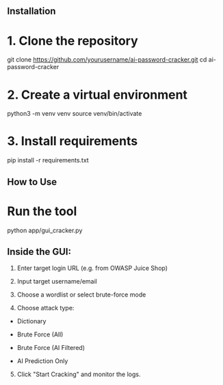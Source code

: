 ## Installation

# 1. Clone the repository
git clone https://github.com/yourusername/ai-password-cracker.git
cd ai-password-cracker

# 2. Create a virtual environment
python3 -m venv venv
source venv/bin/activate

# 3. Install requirements
pip install -r requirements.txt

## How to Use
# Run the tool
python app/gui_cracker.py

## Inside the GUI:
1. Enter target login URL (e.g. from OWASP Juice Shop)

2. Input target username/email

3. Choose a wordlist or select brute-force mode

4. Choose attack type:

- Dictionary

- Brute Force (All)

- Brute Force (AI Filtered)

- AI Prediction Only

5. Click "Start Cracking" and monitor the logs.
